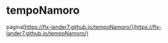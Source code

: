 # tempoNamoro

página[https://flx-lander7.github.io/tempoNamoro/](https://flx-lander7.github.io/tempoNamoro/)
